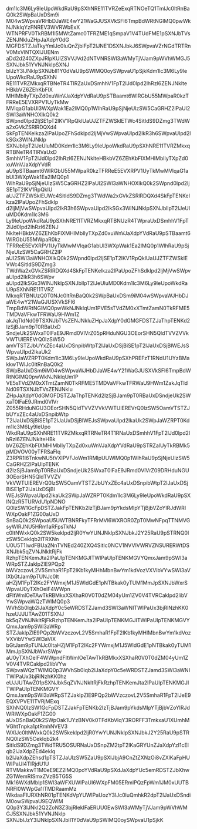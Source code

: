 dm1lc3M6Ly9leUpoWkdRaU9pSXhNRE11TVRZeExqRTNOeTQ1TmlJc0ltRnBaQ0k2SWpBaUxDSm9i
M04wSWpvaVRHbDJaWE4wY21WaGJUSXVkSFl6TmpBdWRtNGlMQ0pwWkNJNklqYzFNREV3WVRWbExX
WTNPRFV0TkRBM1l5MWtZamc0TFRZME1qSmpaV1V4TUdFME1pSXNJbTVsZENJNkluZHpJaXdpY0dG
MGFDSTZJaTkyYmlJc0luQnZjblFpT2lJNE1DSXNJbkJ6SWpvaVZrNGdTRTRnV0MxVlNTQXlJUENm
aDd2d240ZXpJRlpKUlZSVVJVd2dNTVNRSWl3aWMyTjVJam9pWVhWMGJ5SXNJbk51YVNJNklpSXNJ
blJzY3lJNklpSXNJblI1Y0dVaU9pSWlMQ0oySWpvaU1pSjkKdm1lc3M6Ly9leUpoWkdRaU9pSXhN
RE11TVRZMkxqRTBNeTR4TlRZaUxDSmhhV1FpT2lJd0lpd2lhRzl6ZENJNklteHBkbVZ6ZEhKbFlX
MHlMblIyTXpZd0xuWnVJaXdpYVdRaU9pSTBaamt6WlRGbU55MWpaR0kzTFRReE5EVXRPV1UyTkMw
MVlqaG1abUl3WXpWak1Ea2lMQ0p1WlhRaU9pSjNjeUlzSW5CaGRHZ2lPaUl2SWl3aWNHOXlkQ0k2
SWpnd0lpd2ljSE1pT2lKV1RpQklUaUJZTFZWSklETWc4SitIdS9DZmg3TWdWa2xGVkZSRlRDQXd4
SkFpTENKelkza2lPaUpoZFhSdklpd2ljMjVwSWpvaUlpd2lkR3h6SWpvaUlpd2lkSGx3WlNJNklp
SXNJbllpT2lJeUluMD0Kdm1lc3M6Ly9leUpoWkdRaU9pSXhNRE11TVRZMkxqRTBNeTR4TlRVaUxD
SmhhV1FpT2lJd0lpd2lhRzl6ZENJNklteHBkbVZ6ZEhKbFlXMHlMblIyTXpZd0xuWnVJaXdpYVdR
aU9pSTBaamt6WlRGbU55MWpaR0kzTFRReE5EVXRPV1UyTkMwMVlqaG1abUl3WXpWak1Ea2lMQ0p1
WlhRaU9pSjNjeUlzSW5CaGRHZ2lPaUl2SWl3aWNHOXlkQ0k2SWpnd0lpd2ljSE1pT2lKV1RpQklU
aUJZTFZWSklEUWc4SitIdS9DZmg3TWdWa2xGVkZSRlRDQXd4SkFpTENKelkza2lPaUpoZFhSdklp
d2ljMjVwSWpvaUlpd2lkR3h6SWpvaUlpd2lkSGx3WlNJNklpSXNJbllpT2lJeUluMD0Kdm1lc3M6
Ly9leUpoWkdRaU9pSXhNRE11TVRZMkxqRTBNUzR4TWpraUxDSmhhV1FpT2lJd0lpd2lhRzl6ZENJ
NklteHBkbVZ6ZEhKbFlXMHlMblIyTXpZd0xuWnVJaXdpYVdRaU9pSTBaamt6WlRGbU55MWpaR0kz
TFRReE5EVXRPV1UyTkMwMVlqaG1abUl3WXpWak1Ea2lMQ0p1WlhRaU9pSjNjeUlzSW5CaGRHZ2lP
aUl2SWl3aWNHOXlkQ0k2SWpnd0lpd2ljSE1pT2lKV1RpQklUaUJZTFZWSklEVWc4SitIdS9DZmg3
TWdWa2xGVkZSRlRDQXd4SkFpTENKelkza2lPaUpoZFhSdklpd2ljMjVwSWpvaUlpd2lkR3h6SWpv
aUlpd2lkSGx3WlNJNklpSXNJbllpT2lJeUluMD0Kdm1lc3M6Ly9leUpoWkdRaU9pSXhNRE11TVRZ
MkxqRTBNUzQ0T0NJc0ltRnBaQ0k2SWpBaUxDSm9iM04wSWpvaWJHbDJaWE4wY21WaGJUSXVkSFl6
TmpBdWRtNGlMQ0pwWkNJNklqUm1PVE5sTVdZM0xXTmtZamN0TkRFME5TMDVaVFkwTFRWaU9HWm1Z
akJqTldNd09TSXNJbTVsZENJNkluZHpJaXdpY0dGMGFDSTZJaThpTENKd2IzSjBJam9pT0RBaUxD
SndjeUk2SWxaT0lFaE9JRmd0VlVrZ05pRHduNGU3OEorSHN5QldTVVZVVkVWTUlEREVrQ0lzSW5O
amVTSTZJbUYxZEc4aUxDSnpibWtpT2lJaUxDSjBiSE1pT2lJaUxDSjBlWEJsSWpvaUlpd2lkaUk2
SWpJaWZRPT0Kdm1lc3M6Ly9leUpoWkdRaU9pSXhPREFzT1RNdU1UYzBMakkwTWlJc0ltRnBaQ0k2
SWpBaUxDSm9iM04wSWpvaWJHbDJaWE4wY21WaGJUSXVkSFl6TmpBdWRtNGlMQ0pwWkNJNklqUm1P
VE5sTVdZM0xXTmtZamN0TkRFME5TMDVaVFkwTFRWaU9HWm1ZakJqTldNd09TSXNJbTVsZENJNklu
ZHpJaXdpY0dGMGFDSTZJaThpTENKd2IzSjBJam9pT0RBaUxDSndjeUk2SWxaT0lFaE9JRmd0VlVr
Z055RHduNGU3OEorSHN5QldTVVZVVkVWTUlEREVrQ0lzSW5OamVTSTZJbUYxZEc4aUxDSnpibWtp
T2lJaUxDSjBiSE1pT2lJaUxDSjBlWEJsSWpvaUlpd2lkaUk2SWpJaWZRPT0Kdm1lc3M6Ly9leUpo
WkdRaU9pSXhNRE11TVRZMkxqRTRNeTR4T1RNaUxDSmhhV1FpT2lJd0lpd2lhRzl6ZENJNklteHBk
bVZ6ZEhKbFlXMHlMblIyTXpZd0xuWnVJaXdpYVdRaU9pSTRZalUyTkRBMk5pMDVOV00yTFRSaFlq
Z3RPR1l6TnkwNU5tVXlPVFJoWm1RMlpUUWlMQ0p1WlhRaU9pSjNjeUlzSW5CaGRHZ2lPaUlpTENK
d2IzSjBJam9pT0RBaUxDSndjeUk2SWxaT0lFaE9JRmd0VlVrZ09DRHduNGU3OEorSHN5QldTVVZV
VkVWTUlEREVrQ0lzSW5OamVTSTZJbUYxZEc4aUxDSnpibWtpT2lJaUxDSjBiSE1pT2lJaUxDSjBl
WEJsSWpvaUlpd2lkaUk2SWpJaWZRPT0Kdm1lc3M6Ly9leUpoWkdRaU9pSXlNQzR5TURVdU1pNDNO
Q0lzSW1GcFpDSTZJakFpTENKb2IzTjBJam9pYkdsMlpYTjBjbVZoYlRJdWRIWXpOakF1ZG00aUxD
SnBaQ0k2SWpoaU5UWTBNRFkyTFRrMVl6WXROR0ZpT0MwNFpqTTNMVGsyWlRJNU5HRm1aRFpsTkNJ
c0ltNWxkQ0k2SW5keklpd2ljR0YwYUNJNklpSXNJbkJ2Y25RaU9pSTRNQ0lzSW5Ceklqb2lTRXNn
U0U5T1IwdFBUa2NnTVNEd240ZXQ4SitIc0NCV1NVVlVWRVZNSURERWtDSXNJbk5qZVNJNkltRjFk
RzhpTENKemJta2lPaUlpTENKMGJITWlPaUlpTENKMGVYQmxJam9pSWl3aWRpSTZJaklpZlE9PQp2
bWVzczovL2V5SmhaR1FpT2lKb1kyMHhMbnBwYm1kdVozVXVibVYwSWl3aVlXbGtJam9pTUNJc0lt
aHZjM1FpT2lKc2FYWmxjM1J5WldGdE1pNTBkak0yTUM1MmJpSXNJbWxrSWpvaU0yTXhOelF4WWpn
dFltWmlOeTAwTkRBMkxXSXhaR0V0T0dZM04yUm1ZV0V4TVRCaklpd2libVYwSWpvaWQzTWlMQ0p3
WVhSb0lqb2lJaXdpY0c5eWRDSTZJamd3SWl3aWNITWlPaUx3bjRlNzhKK0hzeUJJUTAwZ01TSXNJ
bk5qZVNJNkltRjFkRzhpTENKemJta2lPaUlpTENKMGJITWlPaUlpTENKMGVYQmxJam9pSWl3aWRp
STZJaklpZlE9PQp2bWVzczovL2V5SmhaR1FpT2lKb1kyMHlMbnBwYm1kdVozVXVibVYwSWl3aVlX
bGtJam9pTUNJc0ltaHZjM1FpT2lKc2FYWmxjM1J5WldGdE1pNTBkak0yTUM1MmJpSXNJbWxrSWpv
aU0yTXhOelF4WWpndFltWmlOeTAwTkRBMkxXSXhaR0V0T0dZM04yUm1ZV0V4TVRCaklpd2libVYw
SWpvaWQzTWlMQ0p3WVhSb0lqb2lJaXdpY0c5eWRDSTZJamd3SWl3aWNITWlPaUx3bjRlNzhKK0hz
eUJJUTAwZ01pSXNJbk5qZVNJNkltRjFkRzhpTENKemJta2lPaUlpTENKMGJITWlPaUlpTENKMGVY
QmxJam9pSWl3aWRpSTZJaklpZlE9PQp2bWVzczovL2V5SmhaR1FpT2lJeE9EQXVPVE11TVRjMExq
SXhNQ0lzSW1GcFpDSTZJakFpTENKb2IzTjBJam9pYkdsMlpYTjBjbVZoYlRJdWRIWXpOakF1ZG00
aUxDSnBaQ0k2SWpOak1UYzBNV0k0TFdKbVlqY3RORFF3TmkxaU1XUmhMVGhtTnpka1ptRmhNVEV3
WXlJc0ltNWxkQ0k2SW5keklpd2ljR0YwYUNJNklpSXNJbkJ2Y25RaU9pSTRNQ0lzSW5Ceklqb2k4
SitIdS9DZmg3TWdTRU5OSURNaUxDSnpZM2tpT2lKaGRYUnZJaXdpYzI1cElqb2lJaXdpZEd4eklq
b2lJaXdpZEhsd1pTSTZJaUlzSW5ZaU9pSXlJbjA9CnZtZXNzOi8vZXlKaFpHUWlPaUl4TlRjdU1U
RTVMakkwT1M0eE9EZ2lMQ0poYVdRaU9pSXdJaXdpYUc5emRDSTZJbXhwZG1WemRISmxZVzB5TG5S
Mk16WXdMblp1SWl3aWFXUWlPaUl6WXpFM05ERmlPQzFpWm1JM0xUUTBNRFl0WWpGa1lTMDRaamMz
WkdaaFlURXhNR01pTENKdVpYUWlPaUozY3lJc0luQmhkR2dpT2lJaUxDSndiM0owSWpvaU9EQWlM
Q0p3Y3lJNkl2Q2ZoN3Z3bjRleklFaERUU0EwSWl3aWMyTjVJam9pWVhWMGJ5SXNJbk51YVNJNklp
SXNJblJzY3lJNklpSXNJblI1Y0dVaU9pSWlMQ0oySWpvaU1pSjkK
